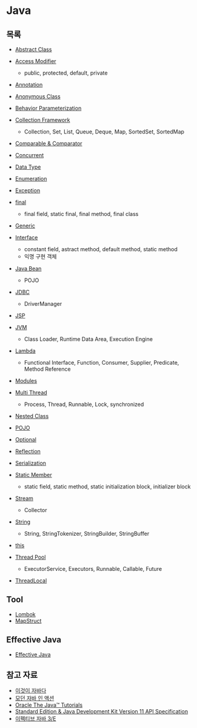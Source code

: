 # Java



## 목록

* [Abstract Class](Abstract-Class/Abstract-Class.md)
* [Access Modifier](Access-Modifier/Access-Modifier.md)
  * public, protected, default, private
* [Annotation](Language/Java/Annotation/Annotation.md)
* [Anonymous Class](Anonymous-Class/Anonymous-Class.md)
* [Behavior Parameterization](Behavior-Parameterization/Behavior-Parameterization.md) 
* [Collection Framework](Collection-Framework/Collection-Framework.md)
  * Collection, Set, List, Queue, Deque, Map, SortedSet, SortedMap
* [Comparable & Comparator](Comparable-Comparator/Comparable-Comparator.md)
* [Concurrent](Concurrent/Concurrent.md) 
* [Data Type](Language/Java/Data-Type/Data-Type.md)
* [Enumeration](Enumeration/Enumeration.md)
* [Exception](Exception/Exception.md)
* [final](Final/Final.md)
  * final field, static final, final method, final class
* [Generic](Generic/Generic.md)
* [Interface](Interface/Interface.md)
  * constant field, astract method, default method, static method
  * 익명 구현 객체
* [Java Bean](Java-Bean/Java-Bean.md)
  * POJO

* [JDBC](Language/Java/Database/JDBC/JDBC.md)
  * DriverManager
* [JSP](JSP/JSP.md) 
* [JVM](JVM/README.md) 
  * Class Loader, Runtime Data Area, Execution Engine
* [Lambda](Lambda/Lambda.md)
  * Functional Interface, Function, Consumer, Supplier, Predicate, Method Reference
* [Modules](Modules/Modules.md) 
* [Multi Thread](Multi-Thread/Multi-Thread.md)
  * Process, Thread, Runnable, Lock, synchronized
* [Nested Class](Nested-Class/Nested-Class.md)
* [POJO](POJO/POJO.md) 
* [Optional](Optional/Optional.md)
* [Reflection](Language/Java/Reflection/Reflection.md)
* [Serialization](Serialization/Serialization.md) 
* [Static Member](Static-Member/Static-Member.md)
  * static field, static method, static initialization block, initializer block
* [Stream](Stream/Stream.md)
  * Collector
* [String](String/String.md)
  * String, StringTokenizer, StringBuilder, StringBuffer
* [this](This/This.md)
* [Thread Pool](Thread-Pool/Thread-Pool.md)
  * ExecutorService, Executors, Runnable, Callable, Future
* [ThreadLocal](ThreadLocal/ThreadLocal.md)



## Tool

* [Lombok](Tool/Lombok/Lombok.md)
* [MapStruct](Tool/MapStruct/MapStruct.md)



## Effective Java

* [Effective Java](Effective-Java/README.md)



## 참고 자료

* [이것이 자바다](http://www.kyobobook.co.kr/product/detailViewKor.laf?ejkGb=KOR&mallGb=KOR&barcode=9788968481475&orderClick=LEa&Kc=)
* [모던 자바 인 액션](http://www.kyobobook.co.kr/product/detailViewKor.laf?mallGb=KOR&ejkGb=KOR&barcode=9791162242025)
* [Oracle The Java™ Tutorials](https://docs.oracle.com/javase/tutorial/index.html)
* [Standard Edition & Java Development Kit Version 11 API Specification](https://docs.oracle.com/en/java/javase/11/docs/api/index.html)
* [이펙티브 자바 3/E](http://www.kyobobook.co.kr/product/detailViewKor.laf?mallGb=KOR&ejkGb=KOR&barcode=9788966262281)
